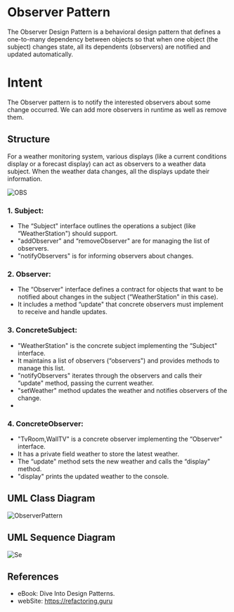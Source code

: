 # Observer Pattern
The Observer Design Pattern is a behavioral design pattern that defines a one-to-many dependency between objects so that when one object (the subject) changes state, all its dependents (observers) are notified and updated automatically.

# Intent
The Observer pattern is to notify the interested observers about some change occurred. We can add more observers in runtime as well as remove them.

## Structure
For a weather monitoring system, various displays (like a current conditions display or a forecast display) can act as observers to a weather data subject. When the weather data changes, all the displays update their information.

![OBS](https://github.com/ZaraSam/Dsign-Patterns/assets/136806163/51b21bf0-8d1b-4cf7-be41-f84eeac686cb)

### 1. Subject: 
- The “Subject" interface outlines the operations a subject (like “WeatherStation") should support.
- "addObserver" and “removeObserver" are for managing the list of observers.
- "notifyObservers" is for informing observers about changes.
  
### 2. Observer:
- The “Observer" interface defines a contract for objects that want to be notified about changes in the subject (“WeatherStation" in this case).
- It includes a method “update" that concrete observers must implement to receive and handle updates.
  
### 3. ConcreteSubject: 
- "WeatherStation" is the concrete subject implementing the “Subject" interface.
- It maintains a list of observers (“observers") and provides methods to manage this list.
- "notifyObservers" iterates through the observers and calls their “update" method, passing the current weather.
- "setWeather" method updates the weather and notifies observers of the change.
- 
### 4. ConcreteObserver:
- "TvRoom,WallTV" is a concrete observer implementing the “Observer" interface.
- It has a private field weather to store the latest weather.
- The “update" method sets the new weather and calls the “display" method.
- "display" prints the updated weather to the console.



## UML Class Diagram
![ObserverPattern](https://github.com/ZaraSam/Dsign-Patterns/assets/136806163/c45cfc47-d3ad-4945-b953-40c40c9b14e5)


## UML Sequence Diagram
![Se](https://github.com/ZaraSam/Dsign-Patterns/assets/136806163/938a9c29-a179-4f1f-bd9f-f09905f668a9)

## References
- eBook: Dive Into Design Patterns.
- webSite: https://refactoring.guru
